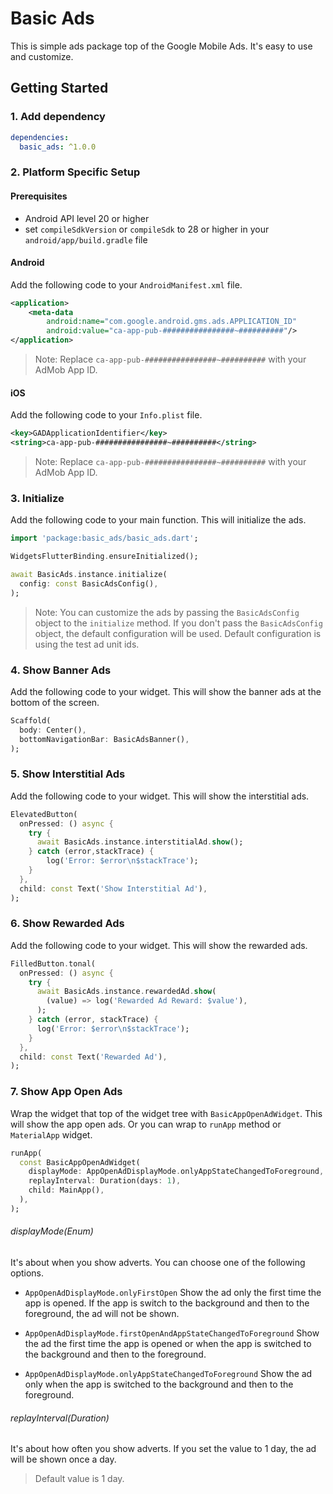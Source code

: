 # Basic Ads

This is simple ads package top of the Google Mobile Ads. It's easy to use and customize.

## Getting Started

### 1. Add dependency

```yaml
dependencies:
  basic_ads: ^1.0.0
```

### 2. Platform Specific Setup

#### Prerequisites
- Android API level 20 or higher
- set `compileSdkVersion` or `compileSdk` to 28 or higher in your `android/app/build.gradle` file

#### Android

Add the following code to your `AndroidManifest.xml` file.

```xml
<application>
    <meta-data
        android:name="com.google.android.gms.ads.APPLICATION_ID"
        android:value="ca-app-pub-################~##########"/>
</application>
```

> Note: Replace `ca-app-pub-################~##########` with your AdMob App ID.

#### iOS

Add the following code to your `Info.plist` file.

```xml
<key>GADApplicationIdentifier</key>
<string>ca-app-pub-################~##########</string>
```

> Note: Replace `ca-app-pub-################~##########` with your AdMob App ID.



### 3. Initialize

Add the following code to your main function. This will initialize the ads.

```dart
import 'package:basic_ads/basic_ads.dart';

WidgetsFlutterBinding.ensureInitialized();

await BasicAds.instance.initialize(
  config: const BasicAdsConfig(),
);
```

> Note: You can customize the ads by passing the `BasicAdsConfig` object to the `initialize` method. If you don't pass the `BasicAdsConfig` object, the default configuration will be used. Default configuration is using the test ad unit ids.

### 4. Show Banner Ads

Add the following code to your widget. This will show the banner ads at the bottom of the screen.

```dart
Scaffold(
  body: Center(),
  bottomNavigationBar: BasicAdsBanner(),
);
```

### 5. Show Interstitial Ads

Add the following code to your widget. This will show the interstitial ads.

```dart
ElevatedButton(
  onPressed: () async {
    try {
      await BasicAds.instance.interstitialAd.show();
    } catch (error,stackTrace) {
        log('Error: $error\n$stackTrace');
    }
  },
  child: const Text('Show Interstitial Ad'),
);
```

### 6. Show Rewarded Ads

Add the following code to your widget. This will show the rewarded ads.

```dart
FilledButton.tonal(
  onPressed: () async {
    try {
      await BasicAds.instance.rewardedAd.show(
        (value) => log('Rewarded Ad Reward: $value'),
      );
    } catch (error, stackTrace) {
      log('Error: $error\n$stackTrace');
    }
  },
  child: const Text('Rewarded Ad'),
);
```

### 7. Show App Open Ads

Wrap the widget that top of the widget tree with `BasicAppOpenAdWidget`. This will show the app open ads. Or you can wrap to `runApp` method or `MaterialApp` widget.


```dart
runApp(
  const BasicAppOpenAdWidget(
    displayMode: AppOpenAdDisplayMode.onlyAppStateChangedToForeground,
    replayInterval: Duration(days: 1),
    child: MainApp(),
  ),
);
```

 ###### displayMode(Enum)

It's about when you show adverts. You can choose one of the following options.

  - `AppOpenAdDisplayMode.onlyFirstOpen`
  Show the ad only the first time the app is opened. If the app is switch to the background and then to the foreground, the ad will not be shown.

  - `AppOpenAdDisplayMode.firstOpenAndAppStateChangedToForeground`
  Show the ad the first time the app is opened or when the app is switched to the background and then to the foreground.
  - `AppOpenAdDisplayMode.onlyAppStateChangedToForeground`
  Show the ad only when the app is switched to the background and then to the foreground.


###### replayInterval(Duration)

It's about how often you show adverts. If you set the value to 1 day, the ad will be shown once a day. 
> Default value is 1 day.

